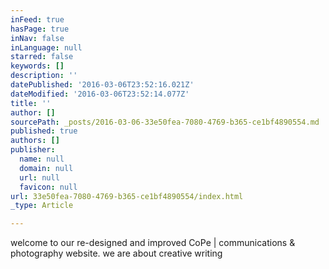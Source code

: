 ```yaml
---
inFeed: true
hasPage: true
inNav: false
inLanguage: null
starred: false
keywords: []
description: ''
datePublished: '2016-03-06T23:52:16.021Z'
dateModified: '2016-03-06T23:52:14.077Z'
title: ''
author: []
sourcePath: _posts/2016-03-06-33e50fea-7080-4769-b365-ce1bf4890554.md
published: true
authors: []
publisher:
  name: null
  domain: null
  url: null
  favicon: null
url: 33e50fea-7080-4769-b365-ce1bf4890554/index.html
_type: Article

---
```

welcome to our re-designed and improved CoPe | communications & photography website.  we are about creative writing